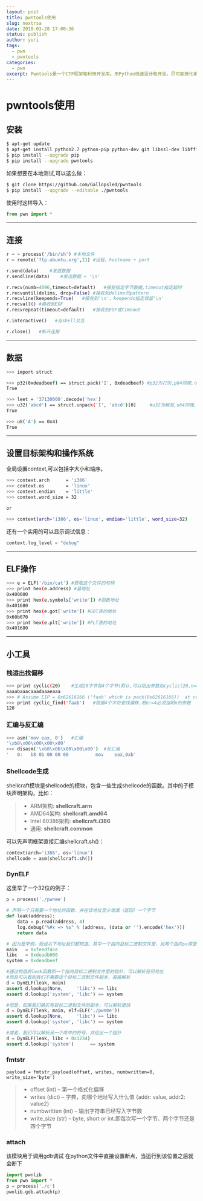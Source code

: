 ```yaml
---
layout: post
title: pwntools使用
slug: nextrsa
date: 2018-03-28 17:00:36
status: publish
author: yuri
tags: 
  - pwn
  - pwntools
categories:
  - pwn
excerpt: Pwntools是一个CTF框架和利用开发库。用Python快速设计和开发，尽可能简化编写exploit过程。
---
```


# pwntools使用

## 安装

```bash
$ apt-get update
$ apt-get install python2.7 python-pip python-dev git libssl-dev libffi-dev build-essential
$ pip install --upgrade pip
$ pip install --upgrade pwntools
```

如果想要在本地测试,可以这么做：

```bash
$ git clone https://github.com/Gallopsled/pwntools
$ pip install --upgrade --editable ./pwntools
```

使用时这样导入：

```python
from pwn import *
```

-------

## 连接

```python
r = = process('/bin/sh') #本地文件
r = remote('ftp.ubuntu.org',21) #远程，hostname + port

r.send(data)    #发送数据
r.sendline(data)    #发送数据 + '\n'

r.recv(numb=4096,timeout=default)   #接受指定字节数据,timeout指定超时
r.recvuntil(delims, drop=False) #接收到delims的pattern
r.recvline(keepends=True)   #接收到'\n'，keepends指定保留'\n'
r.recvall() #接收到EOF
r.recvrepeat(timeout=default)   #接收到EOF或timeout

r.interactive()   #与shell交互

r.close()   #断开连接
```

-------

## 数据

```bash
>>> import struct

>>> p32(0xdeadbeef) == struct.pack('I', 0xdeadbeef) #p32为打包,p64同理,小端序
True

>>> leet = '37130000'.decode('hex')
>>> u32('abcd') == struct.unpack('I', 'abcd')[0]     #u32为解包,u64同理,小端序
True

>>> u8('A') == 0x41
True
```

-------

## 设置目标架构和操作系统

全局设置context,可以包括字大小和端序。

```bash
>>> context.arch      = 'i386'
>>> context.os        = 'linux'
>>> context.endian    = 'little'
>>> context.word_size = 32

or

>>> context(arch='i386', os='linux', endian='little', word_size=32)
```
还有一个实用的可以显示调试信息：
```python
context.log_level = "debug"
```

-------

## ELF操作

```bash
>>> e = ELF('/bin/cat') #获取这个文件的句柄
>>> print hex(e.address) #基地址
0x400000
>>> print hex(e.symbols['write']) #函数地址
0x401680
>>> print hex(e.got['write']) #GOT表的地址
0x60b070
>>> print hex(e.plt['write']) #PLT表的地址
0x401680
```

-------

## 小工具

### 栈溢出找偏移

```bash
>>> print cyclic(20)    #生成20字节每4个字节(默认,可以给出参数如cyclic(20,n=8)指定)不随机的字符串
aaaabaaacaaadaaaeaaa
>>> # Assume EIP = 0x62616166 ('faab' which is pack(0x62616166))  at crash time
>>> print cyclic_find('faab')   #根据4个字符查找偏移,若n!=4必须指明n的参数
120
```

### 汇编与反汇编

```bash
>>> asm('mov eax, 0')   #汇编
'\xb8\x00\x00\x00\x00'
>>> disasm('\xb8\x0b\x00\x00\x00')  #反汇编
'   0:   b8 0b 00 00 00          mov    eax,0xb'
```

### Shellcode生成

shellcraft模块是shellcode的模块，包含一些生成shellcode的函数。其中的子模块声明架构，比如：
> * ARM架构: **shellcraft.arm**
> * AMD64架构: **shellcraft.amd64**
> * Intel 80386架构: **shellcraft.i386**
> * 通用: **shellcraft.common**

可以先声明框架直接汇编shellcraft.sh()：

```python
context(arch='i386', os='linux')
shellcode = asm(shellcraft.sh())
```
### DynELF

这里举了一个32位的例子：

```python
p = process('./pwnme')

# 声明一个只需要一个地址的函数，并在该地址至少泄漏（返回）一个字节
def leak(address):
    data = p.read(address, 4)
    log.debug("%#x => %s" % (address, (data or '').encode('hex')))
    return data

# 因为是举例，假设以下地址我们都知道。其中一个指向目标二进制文件里，另两个指向so库里
main   = 0xfeedf4ce
libc   = 0xdeadb000
system = 0xdeadbeef

#通过构造的leak函数和一个指向目标二进制文件里的指针，可以解析任何地址
#而且可以看到我们不需要这个目标二进制文件副本，直接解析
d = DynELF(leak, main)
assert d.lookup(None,     'libc') == libc
assert d.lookup('system', 'libc') == system

#但是，如果我们确实有目标二进制文件的副本，可以解析更快
d = DynELF(leak, main, elf=ELF('./pwnme'))
assert d.lookup(None,     'libc') == libc
assert d.lookup('system', 'libc') == system

#或者，我们可以解析另一个库中的符号，并给出一个指针
d = DynELF(leak, libc + 0x1234)
assert d.lookup('system')      == system
```

### fmtstr

`payload = fmtstr_payload(offset, writes, numbwritten=0, write_size='byte')`

> * offset (int) – 第一个格式化偏移
> * writes (dict) – 字典，向哪个地址写入什么值 {addr: value, addr2: value2}
> * numbwritten (int) – 输出字符串已经写入字节数
> * write_size (str) – byte, short or int.即每次写一个字节、两个字节还是四个字节


### attach

该模块用于调用gdb调试
在python文件中直接设置断点，当运行到该位置之后就会断下

```python
import pwnlib
from pwn import *
p = process('./c')
pwnlib.gdb.attach(p)
```